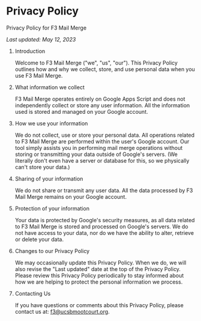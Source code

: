 # Privacy Policy

Privacy Policy for F3 Mail Merge

*Last updated: May 12, 2023*

1. Introduction

    Welcome to F3 Mail Merge ("we", "us", "our"). This Privacy Policy outlines how and why we collect, store, and use
personal data when you use F3 Mail Merge.

2. What information we collect

    F3 Mail Merge operates entirely on Google Apps Script and does not independently collect or store any user information.
All the information used is stored and managed on your Google account.

3. How we use your information

    We do not collect, use or store your personal data. All operations related to F3 Mail Merge are performed within the
user's Google account. Our tool simply assists you in performing mail merge operations without storing
or transmitting your data outside of Google's servers. (We literally don't even have a server or database for this, so
we physically can't store your data.)

4. Sharing of your information

    We do not share or transmit any user data. All the data processed by F3 Mail Merge remains on your Google account.

5. Protection of your information

    Your data is protected by Google's security measures, as all data related to F3 Mail Merge is stored and processed on
Google's servers. We do not have access to your data, nor do we have the ability to alter, retrieve or delete your data.

6. Changes to our Privacy Policy

    We may occasionally update this Privacy Policy. When we do, we will also revise the "Last updated" date at the top of
the Privacy Policy. Please review this Privacy Policy periodically to stay informed about how we are helping to protect
the personal information we process.

7. Contacting Us

    If you have questions or comments about this Privacy Policy, please contact us at: f3@ucsbmootcourt.org.
